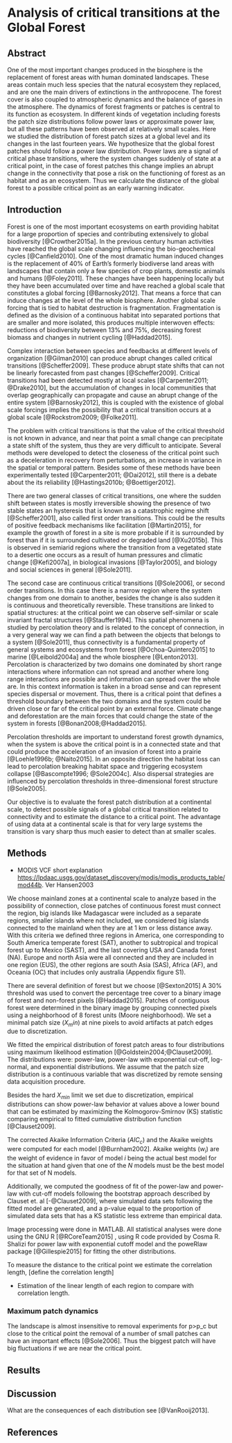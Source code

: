 # Analysis of critical transitions at the Global Forest

## Abstract

One of the most important changes produced in the biosphere is the replacement of forest areas with human dominated landscapes. These areas contain much less species that the natural ecosystem they replaced, and are one the main drivers of extinctions in the anthropocene. The forest cover is also coupled to atmospheric dynamics and the balance of gases in the atmosphere. The dynamics of forest fragments or patches is central to its function as ecosystem.  In different kinds of vegetation including forests the patch size distributions follow power laws or approximate power law, but all these patterns have been observed at relatively small scales. Here we studied the distribution of forest patch sizes at a global level and its changes in the last fourteen years. We hypothesize that the global forest patches should follow a power law distribution. Power laws are a signal of critical phase transitions, where the system changes suddenly of state at a critical point, in the case of forest patches this change implies an abrupt change in the connectivity that pose a risk on the functioning of forest as an habitat and as an ecosystem. Thus we calculate the distance of the global forest to a possible critical point as an early warning indicator.     


## Introduction

Forest is one of the most important ecosystems on earth providing habitat for a large proportion of species and contributing extensively to global biodiversity [@Crowther2015a]. In the previous century human activities have reached the global scale changing influencing the bio-geochemical cycles [@Canfield2010]. One of the most dramatic human induced changes is the replacement of 40% of Earth’s formerly biodiverse land areas with landscapes that contain only a few species of crop plants, domestic animals and humans [@Foley2011]. These changes have been happening locally but they have been accumulated over time and have reached a global scale that constitutes a global forcing [@Barnosky2012]. That means a force that can induce changes at the level of the whole biosphere. Another global scale forcing that is tied to habitat destruction is fragmentation.  Fragmentation is defined as the division of a continuous habitat into separated portions that are smaller and more isolated, this produces multiple interwoven effects: reductions of biodiversity between 13% and 75%, decreasing forest biomass and changes in nutrient cycling [@Haddad2015].

Complex interaction between species and feedbacks at different levels of organization [@Gilman2010] can produce abrupt changes called critical transitions [@Scheffer2009]. These produce abrupt state shifts that can not be linearly forecasted from past changes [@Scheffer2009]. Critical transitions had been detected mostly at local scales [@Carpenter2011; @Drake2010], but the accumulation of changes in local communities that overlap geographically can propagate and cause an abrupt change of the entire system [@Barnosky2012], this is coupled with the existence of global scale forcings implies the possibility that a critical transition occurs at a global scale [@Rockstrom2009; @Folke2011].  

The problem with critical transitions is that the value of the critical threshold is not known in advance, and near that point a small change can precipitate a state shift of the system, thus they are very difficult to anticipate. Several methods were developed to detect the closeness of the critical point such as a deceleration in recovery from perturbations, an increase in variance in the spatial or temporal pattern. Besides some of these methods have been experimentally tested [@Carpenter2011; @Dai2012], still there is a debate about the its reliability [@Hastings2010b; @Boettiger2012].

There are two general classes of critical transitions, one where the sudden shift between states is mostly irreversible showing the presence of two stable states an hysteresis that is known as a catastrophic regime shift [@Scheffer2001], also called first order transitions. This could be the results of positive feedback mechanisms like facilitation [@Martin2015], for example the growth of forest in a site is more probable if it is surrounded by forest than if it is surrounded cultivated or degraded land [@Xu2015b]. This is observed in semiarid regions where the transition from a vegetated state to a desertic one occurs as a result of human pressures and climatic change [@Kefi2007a], in biological invasions [@Taylor2005], and biology and social sciences in general [@Sole2011].   

The second case are continuous critical transitions [@Sole2006], or second order transitions. In this case there is a narrow region where the system changes from one domain to another, besides the change is also sudden it is continuous and theoretically reversible. These transitions are linked to spatial structures: at the critical point we can observe self-similar or scale invariant fractal structures [@Stauffer1994]. This spatial phenomena is studied by percolation theory and is related to the concept of connection, in a very general way we can find a path between the objects that belongs to a system [@Sole2011], thus  connectivity is a fundamental property of general systems and ecosystems from forest [@Ochoa-Quintero2015] to marine [@Leibold2004a] and the whole biosphere [@Lenton2013]. Percolation is characterized by two domains one dominated by short range interactions where information can not spread and another where long range interactions are possible and information can spread over the whole are. In this context information is taken in a broad sense and can represent species dispersal or movement. Thus, there is a critical point that defines a threshold boundary between the two domains and the system could be driven close or far of the critical point by an external force. Climate change and deforestation are the main forces that could change the state of the system in forests [@Bonan2008;@Haddad2015].   

Percolation thresholds are important to understand forest growth dynamics, when the system is above the critical point is in a connected state and that could produce the acceleration of an invasion of forest into a prairie [@Loehle1996b; @Naito2015]. In an opposite direction the habitat loss can lead to percolation breaking habitat space and triggering ecosystem collapse [@Bascompte1996; @Sole2004c]. Also dispersal strategies are influenced by percolation thresholds in three-dimensional forest structure [@Sole2005].

Our objective is to evaluate the forest patch distribution at a continental scale, to detect possible signals of a global critical transition related to connectivity and to estimate the distance to a critical point. 
The advantage of using data at a continental scale is that for very large systems the transition is vary sharp thus much easier to detect than at smaller scales. 


## Methods

* MODIS VCF short explanation <https://lpdaac.usgs.gov/dataset_discovery/modis/modis_products_table/mod44b>. Ver Hansen2003


We choose mainland zones at a continental scale to analyze based in the possibility of connection, close patches of continuous forest must connect the region, big islands like Madagascar were included as a separate regions, smaller islands where not included, we considered big islands connected to the mainland when they are at 1 km or less distance away. With this criteria we defined three regions in America, one corresponding to South America temperate forest (SAT), another to subtropical and tropical forest up to Mexico (SAST), and the last covering USA and Canada forest (NA). Europe and north Asia were all connected and they are included in one region (EUS), the other regions are south Asia (SAS), Africa (AF), and Oceania (OC) that includes only australia (Appendix figure S1).      

There are several definition of forest but we choose [@Sexton2015] A 30% threshold was used to convert the percentage tree cover to a binary image of forest and non-forest pixels [@Haddad2015]. Patches of contiguous forest were determined in the binary image by grouping connected pixels using a neighborhood of 8 forest units (Moore neighborhood). We set a minimal patch size ($X_min$) at nine pixels to avoid artifacts at patch edges due to discretization. 

We fitted the empirical distribution of forest patch areas to four distributions using maximum likelihood estimation [@Goldstein2004;@Clauset2009]. The distributions were: power-law, power-law with exponential cut-off, log-normal, and exponential distributions. We assume that the patch size distribution is a continuous variable that was discretized by remote sensing data acquisition procedure. 

Besides the hard $X_{min}$ limit we set due to discretization, empirical distributions can show power-law behavior at values above a lower bound that can be estimated by maximizing the Kolmogorov-Smirnov (KS) statistic comparing empirical to fitted cumulative distribution function [@Clauset2009].  

The corrected Akaike Information Criteria ($AIC_c$) and the Akaike weights were computed for each model [@Burnham2002]. Akaike weights ($w_i$) are the weight of  evidence in favor of model $i$ being the actual best model for the situation at hand given that one of the $N$ models must be the best model for that set of N models. 

Additionally, we computed the goodness of fit of the power-law and power-law with cut-off models following the bootstrap approach described by Clauset et. al [-@Clauset2009], where simulated data sets following the fitted model are generated, and a p-value equal to the proportion of simulated data sets that has a KS statistic less extreme than empirical data. 

Image processing were done in MATLAB. All statistical analyses were done using the GNU R [@RCoreTeam2015] , using R code provided by Cosma R. Shalizi for power law with exponential cutoff model and the poweRlaw package [@Gillespie2015] for fitting the other distributions.


To measure the distance to the critical point we estimate the correlation length, [define the correlation length] 

* Estimation of the linear length of each region to compare with correlation length.

### Maximum patch dynamics

The landscape is almost insensitive to removal experiments for p>p_c but close to the critical point the removal of a number of small patches can have an important effects [@Sole2006]. Thus the biggest patch will have big fluctuations if we are near the critical point.

  

## Results


## Discussion

What are the consequences of each distribution see [@VanRooij2013].

## References
